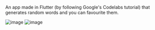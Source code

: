 An app made in Flutter (by following Google's Codelabs tutorial) that generates random words and you can favourite them.

![image](https://github.com/tanuvnair/flutter_namer_app/assets/75950759/0b3b14b4-3e5f-423c-a52f-dfa0f303bb8a)
![image](https://github.com/tanuvnair/flutter_namer_app/assets/75950759/3da102a7-19bf-4d04-a497-041555760325)
